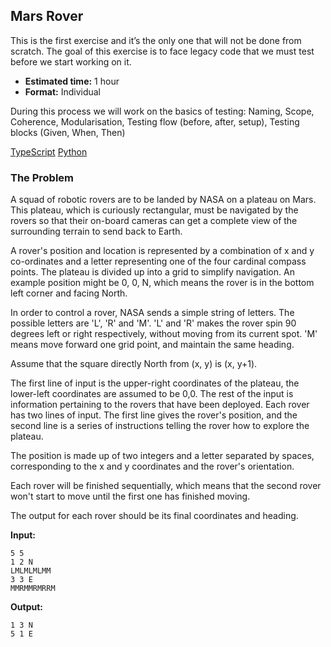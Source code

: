 ## Mars Rover

This is the first exercise and it’s the only one that will not be done from scratch. The goal of this exercise is to face legacy code that we must test before we start working on it.

- **Estimated time:** 1 hour
- **Format:** Individual

During this process we will work on the basics of testing: Naming, Scope, Coherence, Modularisation, Testing flow (before, after, setup), Testing blocks (Given, When, Then)

[TypeScript](https://github.com/lean-mind/TS-test-mars-rover)
[Python](https://github.com/lean-mind/python-test-mars-rover)

### The Problem

A squad of robotic rovers are to be landed by NASA on a plateau on Mars. This plateau, which is curiously rectangular, must be navigated by the rovers so that their on-board cameras can get a complete view of the surrounding terrain to send back to Earth.

A rover's position and location is represented by a combination of x and y co-ordinates and a letter representing one of the four cardinal compass points. The plateau is divided up into a grid to simplify navigation. An example position might be 0, 0, N, which means the rover is in the bottom left corner and facing North.

In order to control a rover, NASA sends a simple string of letters. The possible letters are 'L', 'R' and 'M'. 'L' and 'R' makes the rover spin 90 degrees left or right respectively, without moving from its current spot. 'M' means move forward one grid point, and maintain the same heading.

Assume that the square directly North from (x, y) is (x, y+1).

The first line of input is the upper-right coordinates of the plateau, the lower-left coordinates are assumed to be 0,0. The rest of the input is information pertaining to the rovers that have been deployed. Each rover has two lines of input. The first line gives the rover's position, and the second line is a series of instructions telling the rover how to explore the plateau.

The position is made up of two integers and a letter separated by spaces, corresponding to the x and y coordinates and the rover's orientation.

Each rover will be finished sequentially, which means that the second rover won't start to move until the first one has finished moving.

The output for each rover should be its final coordinates and heading.

**Input:**

```
5 5
1 2 N
LMLMLMLMM
3 3 E
MMRMMRMRRM
```

**Output:**

```
1 3 N
5 1 E
```
